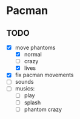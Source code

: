 # Pacman

## TODO

- [x] move phantoms
  - [x] normal
  - [ ] crazy
  - [x] lives
- [x] fix pacman movements
- [ ] sounds
- [ ] musics:
  - [ ] play
  - [ ] splash
  - [ ] phantom crazy
